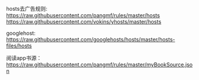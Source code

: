 hosts去广告规则:
https://raw.githubusercontent.com/pangmf/rules/master/hosts
https://raw.githubusercontent.com/vokins/yhosts/master/hosts


googlehost: https://raw.githubusercontent.com/googlehosts/hosts/master/hosts-files/hosts


阅读app书源：https://raw.githubusercontent.com/pangmf/rules/master/myBookSource.json
